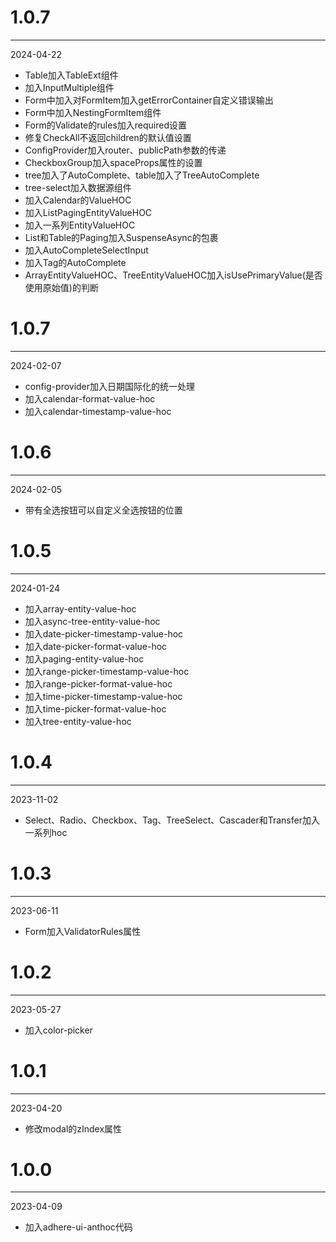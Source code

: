 # 1.0.7

***

2024-04-22

* Table加入TableExt组件
* 加入InputMultiple组件
* Form中加入对FormItem加入getErrorContainer自定义错误输出
* Form中加入NestingFormItem组件
* Form的Validate的rules加入required设置
* 修复CheckAll不返回children的默认值设置
* ConfigProvider加入router、publicPath参数的传递
* CheckboxGroup加入spaceProps属性的设置
* tree加入了AutoComplete、table加入了TreeAutoComplete
* tree-select加入数据源组件
* 加入Calendar的ValueHOC
* 加入ListPagingEntityValueHOC
* 加入一系列EntityValueHOC
* List和Table的Paging加入SuspenseAsync的包裹
* 加入AutoCompleteSelectInput
* 加入Tag的AutoComplete
* ArrayEntityValueHOC、TreeEntityValueHOC加入isUsePrimaryValue(是否使用原始值)的判断

# 1.0.7

***

2024-02-07

* config-provider加入日期国际化的统一处理
* 加入calendar-format-value-hoc
* 加入calendar-timestamp-value-hoc

# 1.0.6

***

2024-02-05

* 带有全选按钮可以自定义全选按钮的位置

# 1.0.5

***

2024-01-24

* 加入array-entity-value-hoc
* 加入async-tree-entity-value-hoc
* 加入date-picker-timestamp-value-hoc
* 加入date-picker-format-value-hoc
* 加入paging-entity-value-hoc
* 加入range-picker-timestamp-value-hoc
* 加入range-picker-format-value-hoc
* 加入time-picker-timestamp-value-hoc
* 加入time-picker-format-value-hoc
* 加入tree-entity-value-hoc

# 1.0.4

***

2023-11-02

* Select、Radio、Checkbox、Tag、TreeSelect、Cascader和Transfer加入一系列hoc

# 1.0.3

***

2023-06-11

* Form加入ValidatorRules属性

# 1.0.2

***

2023-05-27

* 加入color-picker

# 1.0.1

***

2023-04-20

* 修改modal的zIndex属性

# 1.0.0

***

2023-04-09

* 加入adhere-ui-anthoc代码
